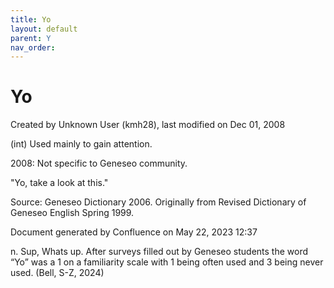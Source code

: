 ```yaml
---
title: Yo
layout: default
parent: Y
nav_order:
---
```


# Yo

Created by  Unknown User (kmh28), last modified on Dec 01, 2008

(int) Used mainly to gain attention.

2008: Not specific to Geneseo community.

&quot;Yo, take a look at this.&quot;

Source: Geneseo Dictionary 2006. Originally from Revised Dictionary of Geneseo English Spring 1999. 

Document generated by Confluence on May 22, 2023 12:37

n. Sup, Whats up. After surveys filled out by Geneseo students the word “Yo” was a 1 on a familiarity scale with 1 being often used and 3 being never used. (Bell, S-Z, 2024)


